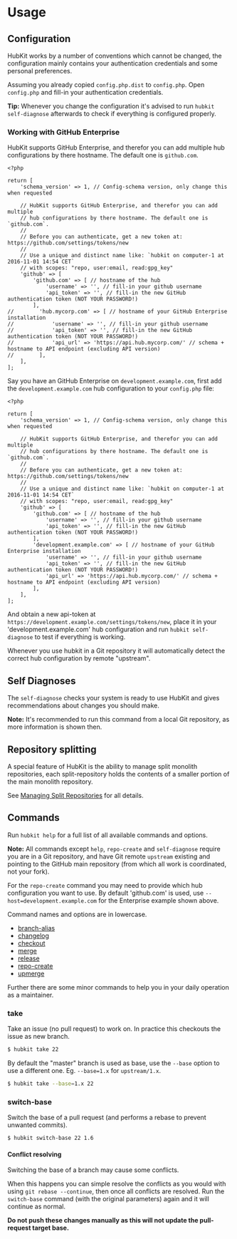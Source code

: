 Usage
=====

## Configuration

HubKit works by a number of conventions which cannot be changed, the configuration
mainly contains your authentication credentials and some personal preferences.

Assuming you already copied `config.php.dist` to `config.php`. Open `config.php`
and fill-in your authentication credentials.

**Tip:** Whenever you change the configuration it's advised to run `hubkit self-diagnose`
afterwards to check if everything is configured properly.

### Working with GitHub Enterprise

HubKit supports GitHub Enterprise, and therefor you can add multiple
hub configurations by there hostname. The default one is `github.com`.

```phph
<?php

return [
    'schema_version' => 1, // Config-schema version, only change this when requested

    // HubKit supports GitHub Enterprise, and therefor you can add multiple
    // hub configurations by there hostname. The default one is `github.com`.
    //
    // Before you can authenticate, get a new token at: https://github.com/settings/tokens/new
    //
    // Use a unique and distinct name like: `hubkit on computer-1 at 2016-11-01 14:54 CET`
    // with scopes: "repo, user:email, read:gpg_key"
    'github' => [
        'github.com' => [ // hostname of the hub
            'username' => '', // fill-in your github username
            'api_token' => '', // fill-in the new GitHub authentication token (NOT YOUR PASSWORD!)
        ],
//        'hub.mycorp.com' => [ // hostname of your GitHub Enterprise installation
//            'username' => '', // fill-in your github username
//            'api_token' => '', // fill-in the new GitHub authentication token (NOT YOUR PASSWORD!)
//            'api_url' => 'https://api.hub.mycorp.com/' // schema + hostname to API endpoint (excluding API version)
//        ],
    ],
];
```

Say you have an GitHub Enterprise on `development.example.com`, first add the `development.example.com`
hub configuration to your `config.php` file:

```phph
<?php

return [
    'schema_version' => 1, // Config-schema version, only change this when requested

    // HubKit supports GitHub Enterprise, and therefor you can add multiple
    // hub configurations by there hostname. The default one is `github.com`.
    //
    // Before you can authenticate, get a new token at: https://github.com/settings/tokens/new
    //
    // Use a unique and distinct name like: `hubkit on computer-1 at 2016-11-01 14:54 CET`
    // with scopes: "repo, user:email, read:gpg_key"
    'github' => [
        'github.com' => [ // hostname of the hub
            'username' => '', // fill-in your github username
            'api_token' => '', // fill-in the new GitHub authentication token (NOT YOUR PASSWORD!)
        ],
        'development.example.com' => [ // hostname of your GitHub Enterprise installation
            'username' => '', // fill-in your github username
            'api_token' => '', // fill-in the new GitHub authentication token (NOT YOUR PASSWORD!)
            'api_url' => 'https://api.hub.mycorp.com/' // schema + hostname to API endpoint (excluding API version)
        ],
    ],
];
```

And obtain a new api-token at `https://development.example.com/settings/tokens/new`,
place it in your 'development.example.com' hub configuration and run `hubkit self-diagnose`
to test if everything is working.

Whenever you use hubkit in a Git repository it will automatically detect the
correct hub configuration by remote "upstream".

## Self Diagnoses

The `self-diagnose` checks your system is ready to use HubKit and gives recommendations
about changes you should make.

**Note:** It's recommended to run this command from a local Git repository,
as more information is shown then.

## Repository splitting

A special feature of HubKit is the ability to manage split monolith repositories,
each split-repository holds the contents of a smaller portion of the main monolith
repository.

See [Managing Split Repositories](split-repositories.md) for all details.

## Commands

Run `hubkit help` for a full list of all available commands and options.

**Note:** All commands except `help`, `repo-create` and `self-diagnose` require
you are in a Git repository, and have Git remote `upstream` existing and pointing
to the GitHub main repository (from which all work is coordinated, not your fork).

For the `repo-create` command you may need to provide which hub configuration you
want to use. By default 'github.com' is used, use `--host=development.example.com`
for the Enterprise example shown above.

Command names and options are in lowercase.

* [branch-alias](commands/branch-alias.md)
* [changelog](commands/changelog.md)
* [checkout](commands/checkout.md)
* [merge](commands/merge.md)
* [release](commands/release.md)
* [repo-create](commands/repo-create.md)
* [upmerge](commands/upmerge.md)

Further there are some minor commands to help you in your daily operation
as a maintainer.

### take

Take an issue (no pull request) to work on. In practice this checkouts the issue as new branch.

```bash
$ hubkit take 22
```

By default the "master" branch is used as base, use the `--base` option to use
a different one. Eg. `--base=1.x` for `upstream/1.x`.

```bash
$ hubkit take --base=1.x 22
```

### switch-base

Switch the base of a pull request (and performs a rebase to prevent unwanted commits).

```bash
$ hubkit switch-base 22 1.6
```

#### Conflict resolving

Switching the base of a branch may cause some conflicts.

When this happens you can simple resolve the conflicts as you would with using `git rebase --continue`,
then once all conflicts are resolved. Run the `switch-base` command (with the original parameters)
again and it will continue as normal.

**Do not push these changes manually as this will not update the pull-request target base.**
